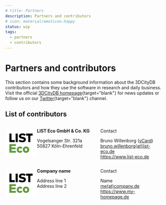 ```yaml
---
# title: Partners
description: Partners and contributors
# icon: material/emoticon-happy
status: wip
tags:
  - partners
  - contributors
---
```


# Partners and contributors

This section contains some background information about the 3DCityDB contributors and how they use the software in research and daily business. Visit the official [3DCityDB homepage](https://www.3dcitydb.org/3dcitydb/){target="blank"} for news updates or follow us on our [Twitter](https://twitter.com/3dcitydb){target="blank"} channel.

## List of contributors

<div style="display: table; width: 100%;">
  <div style="display: table-row;">
    <div style="display: table-cell; text-align: center; vertical-align: middle; width: 20%;">
      <a href="list-eco/"><img src="./assets/List_Eco_Farbe_sRGB.svg" alt="Icon" style="max-width: 100px;"></a>
    </div>
    <div style="display: table-cell; text-align: left; vertical-align: top; width: 40%;">
      <p>
        <b>LIST Eco GmbH & Co. KG</b>
      </p>
      <p>
        Vogelsanger Str. 321a</br>
        50827 Köln-Ehrenfeld
      </p>
    </div>
    <div style="display: table-cell; text-align: left; vertical-align: top; width: 40%;">
      <p>Contact</p>
      <p>
        Bruno Willenborg (<a href="https://www.list-gruppe.de/vcard/?vcard=wgmVbxGSPWSSkE8t5PmQ4xGYZ" target="_blank">vCard</a>)</br>
        <a href="mailto:bruno.willenborg(at)list-eco.de">bruno.willenborg(at)list-eco.de</a></br>
        <a href="https://www.list-eco.de" target="_blank">https://www.list-eco.de</a>
      </p>
    </div>
  </div>

  <div style="display: table-row;">
    <div style="display: table-cell; text-align: center; vertical-align: middle; width: 20%;">
      <!-- Replace with your icon -->
      <a href="list-eco/"><img src="./assets/List_Eco_Farbe_sRGB.svg" alt="Icon" style="max-width: 100px;"></a>
    </div>
    <div style="display: table-cell; text-align: left; vertical-align: top; width: 40%;">
      <!-- Replace with your text -->
      <p>
        <b>Company name</b>
      </p>
      <p>
         Address line 1</br>
         Address line 2
      </p>
    </div>
    <div style="display: table-cell; text-align: left; vertical-align: top; width: 40%;">
      <!-- Replace with your text -->
      <p>Contact</p>
      <p>
        Name</br>
        <a href="mailto:me(at)company.de">me(at)company.de</a></br>
        <a href="https://www.my-homepage.de" target="_blank">https://www.my-homepage.de</a>
      </p>
    </div>
  </div>
</div>
